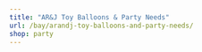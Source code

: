 ```yaml
---
title: "AR&J Toy Balloons & Party Needs"
url: /bay/arandj-toy-balloons-and-party-needs/
shop: party
---
```

